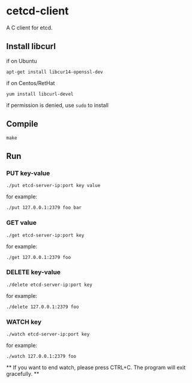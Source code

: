 # cetcd-client
A C client for etcd.
## Install libcurl
if on Ubuntu
```
apt-get install libcur14-openssl-dev
```
if on Centos/RetHat
```
yum install libcurl-devel
```
if permission is denied, use `sudo` to install

## Compile
```
make
```
## Run
### PUT key-value
```
./put etcd-server-ip:port key value
```
for example:
```
./put 127.0.0.1:2379 foo bar
```
### GET value
```
./get etcd-server-ip:port key
```
for example:
```
./get 127.0.0.1:2379 foo
```
### DELETE key-value
```
./delete etcd-server-ip:port key
```
for example:
```
./delete 127.0.0.1:2379 foo
```
### WATCH key
```
./watch etcd-server-ip:port key
```
for example:
```
./watch 127.0.0.1:2379 foo
```
** If you want to end watch, please press CTRL+C. The program will exit gracefully. **

